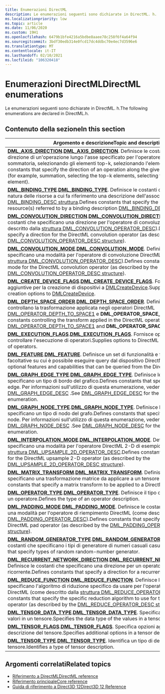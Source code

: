 ```yaml
---
title: Enumerazioni DirectML
description: Le enumerazioni seguenti sono dichiarate in DirectML. h.
ms.localizationpriority: low
ms.topic: article
ms.date: 11/06/2020
ms.custom: 19H1
ms.openlocfilehash: 6479b1bfe4216a5bdbe8aaee78c258f6f4a64f94
ms.sourcegitcommit: 3bdf30edb314e0fcd17dc4ddbc70e4ec7d3596e6
ms.translationtype: MT
ms.contentlocale: it-IT
ms.lasthandoff: 02/10/2021
ms.locfileid: "106320418"
---
```

# <a name="directml-enumerations"></a><span data-ttu-id="8345c-103">Enumerazioni DirectML</span><span class="sxs-lookup"><span data-stu-id="8345c-103">DirectML enumerations</span></span>

<span data-ttu-id="8345c-104">Le enumerazioni seguenti sono dichiarate in DirectML. h.</span><span class="sxs-lookup"><span data-stu-id="8345c-104">The following enumerations are declared in DirectML.h.</span></span>

## <a name="in-this-section"></a><span data-ttu-id="8345c-105">Contenuto della sezione</span><span class="sxs-lookup"><span data-stu-id="8345c-105">In this section</span></span>

| <span data-ttu-id="8345c-106">Argomento e descrizione</span><span class="sxs-lookup"><span data-stu-id="8345c-106">Topic and description</span></span> |
|-|
| <span data-ttu-id="8345c-107">[**DML_AXIS_DIRECTION**](/windows/desktop/direct3d12/directml/ne-directml-dml_axis_direction).</span><span class="sxs-lookup"><span data-stu-id="8345c-107">[**DML_AXIS_DIRECTION**](/windows/desktop/direct3d12/directml/ne-directml-dml_axis_direction).</span></span> <span data-ttu-id="8345c-108">Definisce le costanti che specificano la direzione di un'operazione lungo l'asse specificato per l'operatore (ad esempio, sommatoria, selezionando gli elementi top-k, selezionando l'elemento minimo).</span><span class="sxs-lookup"><span data-stu-id="8345c-108">Defines constants that specify the direction of an operation along the given axis for the operator (for example, summation, selecting the top-k elements, selecting the minimum element).</span></span> |
| <span data-ttu-id="8345c-109">[**DML_BINDING_TYPE**](/windows/desktop/api/directml/ne-directml-dml_binding_type).</span><span class="sxs-lookup"><span data-stu-id="8345c-109">[**DML_BINDING_TYPE**](/windows/desktop/api/directml/ne-directml-dml_binding_type).</span></span> <span data-ttu-id="8345c-110">Definisce le costanti che specificano la natura delle risorse a cui fa riferimento una descrizione dell'associazione [DML_BINDING_DESC struttura](/windows/desktop/api/directml/ns-directml-dml_binding_desc).</span><span class="sxs-lookup"><span data-stu-id="8345c-110">Defines constants that specify the nature of the resource(s) referred to by a binding description [DML_BINDING_DESC structure](/windows/desktop/api/directml/ns-directml-dml_binding_desc).</span></span> |
| <span data-ttu-id="8345c-111">[**DML_CONVOLUTION_DIRECTION**](/windows/desktop/api/directml/ne-directml-dml_convolution_direction).</span><span class="sxs-lookup"><span data-stu-id="8345c-111">[**DML_CONVOLUTION_DIRECTION**](/windows/desktop/api/directml/ne-directml-dml_convolution_direction).</span></span> <span data-ttu-id="8345c-112">Definisce le costanti che specificano una direzione per l'operatore di convoluzione DirectML (come descritto dalla [struttura DML_CONVOLUTION_OPERATOR_DESC](/windows/desktop/api/directml/ns-directml-dml_convolution_operator_desc)).</span><span class="sxs-lookup"><span data-stu-id="8345c-112">Defines constants that specify a direction for the DirectML convolution operator (as described by the [DML_CONVOLUTION_OPERATOR_DESC structure](/windows/desktop/api/directml/ns-directml-dml_convolution_operator_desc)).</span></span> |
| <span data-ttu-id="8345c-113">[**DML_CONVOLUTION_MODE**](/windows/desktop/api/directml/ne-directml-dml_convolution_mode).</span><span class="sxs-lookup"><span data-stu-id="8345c-113">[**DML_CONVOLUTION_MODE**](/windows/desktop/api/directml/ne-directml-dml_convolution_mode).</span></span> <span data-ttu-id="8345c-114">Definisce le costanti che specificano una modalità per l'operatore di convoluzione DirectML (come descritto dalla [struttura DML_CONVOLUTION_OPERATOR_DESC](/windows/desktop/api/directml/ns-directml-dml_convolution_operator_desc)).</span><span class="sxs-lookup"><span data-stu-id="8345c-114">Defines constants that specify a mode for the DirectML convolution operator (as described by the [DML_CONVOLUTION_OPERATOR_DESC structure](/windows/desktop/api/directml/ns-directml-dml_convolution_operator_desc)).</span></span> |
| <span data-ttu-id="8345c-115">[**DML_CREATE_DEVICE_FLAGS**](/windows/desktop/api/directml/ne-directml-dml_create_device_flags).</span><span class="sxs-lookup"><span data-stu-id="8345c-115">[**DML_CREATE_DEVICE_FLAGS**](/windows/desktop/api/directml/ne-directml-dml_create_device_flags).</span></span> <span data-ttu-id="8345c-116">Fornisce opzioni aggiuntive per la creazione di dispositivi a [DMLCreateDevice](/windows/desktop/api/directml/nf-directml-dmlcreatedevice).</span><span class="sxs-lookup"><span data-stu-id="8345c-116">Supplies additional device creation options to [DMLCreateDevice](/windows/desktop/api/directml/nf-directml-dmlcreatedevice).</span></span> |
| <span data-ttu-id="8345c-117">[**DML_DEPTH_SPACE_ORDER**](/windows/desktop/direct3d12/directml/ne-directml-dml_depth_space_order).</span><span class="sxs-lookup"><span data-stu-id="8345c-117">[**DML_DEPTH_SPACE_ORDER**](/windows/desktop/direct3d12/directml/ne-directml-dml_depth_space_order).</span></span> <span data-ttu-id="8345c-118">Definisce le costanti che controllano la trasformazione applicata negli operatori DirectML [DML_OPERATOR_DEPTH_TO_SPACE1](/windows/win32/api/directml/ne-directml-dml_operator_type) e **DML_OPERATOR_SPACE_TO_DEPTH1**.</span><span class="sxs-lookup"><span data-stu-id="8345c-118">Defines constants controlling the transform applied in the DirectML operators [DML_OPERATOR_DEPTH_TO_SPACE1](/windows/win32/api/directml/ne-directml-dml_operator_type) and **DML_OPERATOR_SPACE_TO_DEPTH1**.</span></span> |
| <span data-ttu-id="8345c-119">[**DML_EXECUTION_FLAGS**](/windows/desktop/api/directml/ne-directml-dml_execution_flags).</span><span class="sxs-lookup"><span data-stu-id="8345c-119">[**DML_EXECUTION_FLAGS**](/windows/desktop/api/directml/ne-directml-dml_execution_flags).</span></span> <span data-ttu-id="8345c-120">Fornisce opzioni a DirectML per controllare l'esecuzione di operatori.</span><span class="sxs-lookup"><span data-stu-id="8345c-120">Supplies options to DirectML to control execution of operators.</span></span> |
| <span data-ttu-id="8345c-121">[**DML_FEATURE**](/windows/desktop/api/directml/ne-directml-dml_feature).</span><span class="sxs-lookup"><span data-stu-id="8345c-121">[**DML_FEATURE**](/windows/desktop/api/directml/ne-directml-dml_feature).</span></span> <span data-ttu-id="8345c-122">Definisce un set di funzionalità e funzionalità facoltative su cui è possibile eseguire query dal dispositivo DirectML.</span><span class="sxs-lookup"><span data-stu-id="8345c-122">Defines a set of optional features and capabilities that can be queried from the DirectML device.</span></span> |
| <span data-ttu-id="8345c-123">[**DML_GRAPH_EDGE_TYPE**](/windows/desktop/direct3d12/directml/ne-directml-dml_graph_edge_type).</span><span class="sxs-lookup"><span data-stu-id="8345c-123">[**DML_GRAPH_EDGE_TYPE**](/windows/desktop/direct3d12/directml/ne-directml-dml_graph_edge_type).</span></span> <span data-ttu-id="8345c-124">Definisce le costanti che specificano un tipo di bordo del grafico.</span><span class="sxs-lookup"><span data-stu-id="8345c-124">Defines constants that specify a type of graph edge.</span></span> <span data-ttu-id="8345c-125">Per informazioni sull'utilizzo di questa enumerazione, vedere [DML_GRAPH_EDGE_DESC](./directml/ns-directml-dml_graph_edge_desc.md) .</span><span class="sxs-lookup"><span data-stu-id="8345c-125">See [DML_GRAPH_EDGE_DESC](./directml/ns-directml-dml_graph_edge_desc.md) for the usage of this enumeration.</span></span> |
| <span data-ttu-id="8345c-126">[**DML_GRAPH_NODE_TYPE**](/windows/desktop/direct3d12/directml/ne-directml-dml_graph_node_type).</span><span class="sxs-lookup"><span data-stu-id="8345c-126">[**DML_GRAPH_NODE_TYPE**](/windows/desktop/direct3d12/directml/ne-directml-dml_graph_node_type).</span></span> <span data-ttu-id="8345c-127">Definisce le costanti che specificano un tipo di nodo del grafo.</span><span class="sxs-lookup"><span data-stu-id="8345c-127">Defines constants that specify a type of graph node.</span></span> <span data-ttu-id="8345c-128">Per informazioni sull'utilizzo di questa enumerazione, vedere [DML_GRAPH_NODE_DESC](./directml/ns-directml-dml_graph_node_desc.md) .</span><span class="sxs-lookup"><span data-stu-id="8345c-128">See [DML_GRAPH_NODE_DESC](./directml/ns-directml-dml_graph_node_desc.md) for the usage of this enumeration.</span></span> |
| <span data-ttu-id="8345c-129">[**DML_INTERPOLATION_MODE**](/windows/desktop/api/directml/ne-directml-dml_interpolation_mode).</span><span class="sxs-lookup"><span data-stu-id="8345c-129">[**DML_INTERPOLATION_MODE**](/windows/desktop/api/directml/ne-directml-dml_interpolation_mode).</span></span> <span data-ttu-id="8345c-130">Definisce le costanti che specificano una modalità per l'operatore DirectML 2-D di esempio, come descritto dalla [struttura DML_UPSAMPLE_2D_OPERATOR_DESC](/windows/desktop/api/directml/ns-directml-dml_upsample_2d_operator_desc).</span><span class="sxs-lookup"><span data-stu-id="8345c-130">Defines constants that specify a mode for the DirectML upsample 2-D operator (as described by the [DML_UPSAMPLE_2D_OPERATOR_DESC structure](/windows/desktop/api/directml/ns-directml-dml_upsample_2d_operator_desc)).</span></span> |
| <span data-ttu-id="8345c-131">[**DML_MATRIX_TRANSFORM**](/windows/desktop/api/directml/ne-directml-dml_matrix_transform).</span><span class="sxs-lookup"><span data-stu-id="8345c-131">[**DML_MATRIX_TRANSFORM**](/windows/desktop/api/directml/ne-directml-dml_matrix_transform).</span></span> <span data-ttu-id="8345c-132">Definisce le costanti che specificano una trasformazione matrice da applicare a un tensore DirectML.</span><span class="sxs-lookup"><span data-stu-id="8345c-132">Defines constants that specify a matrix transform to be applied to a DirectML tensor.</span></span> |
| <span data-ttu-id="8345c-133">[**DML_OPERATOR_TYPE**](/windows/desktop/api/directml/ne-directml-dml_operator_type).</span><span class="sxs-lookup"><span data-stu-id="8345c-133">[**DML_OPERATOR_TYPE**](/windows/desktop/api/directml/ne-directml-dml_operator_type).</span></span> <span data-ttu-id="8345c-134">Definisce il tipo di una descrizione di un operatore.</span><span class="sxs-lookup"><span data-stu-id="8345c-134">Defines the type of an operator description.</span></span> |
| <span data-ttu-id="8345c-135">[**DML_PADDING_MODE**](/windows/desktop/api/directml/ne-directml-dml_padding_mode).</span><span class="sxs-lookup"><span data-stu-id="8345c-135">[**DML_PADDING_MODE**](/windows/desktop/api/directml/ne-directml-dml_padding_mode).</span></span> <span data-ttu-id="8345c-136">Definisce le costanti che specificano una modalità per l'operatore di riempimento DirectML (come descritto dalla [struttura DML_PADDING_OPERATOR_DESC](/windows/desktop/api/directml/ns-directml-dml_padding_operator_desc)).</span><span class="sxs-lookup"><span data-stu-id="8345c-136">Defines constants that specify a mode for the DirectML pad operator (as described by the [DML_PADDING_OPERATOR_DESC structure](/windows/desktop/api/directml/ns-directml-dml_padding_operator_desc)).</span></span> |
| <span data-ttu-id="8345c-137">[**DML_RANDOM_GENERATOR_TYPE**](./directml/ne-directml-dml_random_generator_type.md).</span><span class="sxs-lookup"><span data-stu-id="8345c-137">[**DML_RANDOM_GENERATOR_TYPE**](./directml/ne-directml-dml_random_generator_type.md).</span></span> <span data-ttu-id="8345c-138">Definisce le costanti che specificano i tipi di generatore di numeri casuali casuali.</span><span class="sxs-lookup"><span data-stu-id="8345c-138">Defines constants that specify types of random random-number generator.</span></span> |
| <span data-ttu-id="8345c-139">[**DML_RECURRENT_NETWORK_DIRECTION**](/windows/desktop/api/directml/ne-directml-dml_recurrent_network_direction).</span><span class="sxs-lookup"><span data-stu-id="8345c-139">[**DML_RECURRENT_NETWORK_DIRECTION**](/windows/desktop/api/directml/ne-directml-dml_recurrent_network_direction).</span></span> <span data-ttu-id="8345c-140">Definisce le costanti che specificano una direzione per un operatore DirectML ricorrente.</span><span class="sxs-lookup"><span data-stu-id="8345c-140">Defines constants that specify a direction for a recurrent DirectML operator.</span></span> |
| <span data-ttu-id="8345c-141">[**DML_REDUCE_FUNCTION**](/windows/desktop/api/directml/ne-directml-dml_reduce_function).</span><span class="sxs-lookup"><span data-stu-id="8345c-141">[**DML_REDUCE_FUNCTION**](/windows/desktop/api/directml/ne-directml-dml_reduce_function).</span></span> <span data-ttu-id="8345c-142">Definisce le costanti che specificano l'algoritmo di riduzione specifico da usare per l'operatore di riduzione DirectML (come descritto dalla [struttura DML_REDUCE_OPERATOR_DESC](/windows/desktop/api/directml/ns-directml-dml_reduce_operator_desc)).</span><span class="sxs-lookup"><span data-stu-id="8345c-142">Defines constants that specify the specific reduction algorithm to use for the DirectML reduce operator (as described by the [DML_REDUCE_OPERATOR_DESC structure](/windows/desktop/api/directml/ns-directml-dml_reduce_operator_desc)).</span></span> |
| <span data-ttu-id="8345c-143">[**DML_TENSOR_DATA_TYPE**](/windows/desktop/api/directml/ne-directml-dml_tensor_data_type).</span><span class="sxs-lookup"><span data-stu-id="8345c-143">[**DML_TENSOR_DATA_TYPE**](/windows/desktop/api/directml/ne-directml-dml_tensor_data_type).</span></span> <span data-ttu-id="8345c-144">Specifica il tipo di dati dei valori in un tensore.</span><span class="sxs-lookup"><span data-stu-id="8345c-144">Specifies the data type of the values in a tensor.</span></span> |
| <span data-ttu-id="8345c-145">[**DML_TENSOR_FLAGS**](/windows/desktop/api/directml/ne-directml-dml_tensor_flags).</span><span class="sxs-lookup"><span data-stu-id="8345c-145">[**DML_TENSOR_FLAGS**](/windows/desktop/api/directml/ne-directml-dml_tensor_flags).</span></span> <span data-ttu-id="8345c-146">Specifica opzioni aggiuntive in una descrizione del tensore.</span><span class="sxs-lookup"><span data-stu-id="8345c-146">Specifies additional options in a tensor description.</span></span> |
| <span data-ttu-id="8345c-147">[**DML_TENSOR_TYPE**](/windows/desktop/api/directml/ne-directml-dml_tensor_type).</span><span class="sxs-lookup"><span data-stu-id="8345c-147">[**DML_TENSOR_TYPE**](/windows/desktop/api/directml/ne-directml-dml_tensor_type).</span></span> <span data-ttu-id="8345c-148">Identifica un tipo di descrizione del tensore.</span><span class="sxs-lookup"><span data-stu-id="8345c-148">Identifies a type of tensor description.</span></span> |

## <a name="related-topics"></a><span data-ttu-id="8345c-149">Argomenti correlati</span><span class="sxs-lookup"><span data-stu-id="8345c-149">Related topics</span></span>

* [<span data-ttu-id="8345c-150">Riferimento a DirectML</span><span class="sxs-lookup"><span data-stu-id="8345c-150">DirectML reference</span></span>](direct3d-directml-reference.md)
* [<span data-ttu-id="8345c-151">Riferimento principale</span><span class="sxs-lookup"><span data-stu-id="8345c-151">Core reference</span></span>](direct3d-12-core-reference.md)
* [<span data-ttu-id="8345c-152">Guida di riferimento a Direct3D 12</span><span class="sxs-lookup"><span data-stu-id="8345c-152">Direct3D 12 Reference</span></span>](direct3d-12-reference.md)